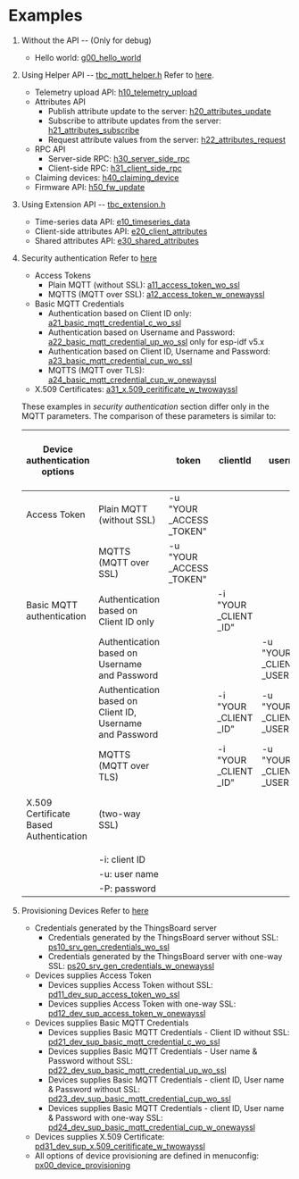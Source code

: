 # Examples

1. Without the API -- (Only for debug)
   * Hello world: [g00_hello_world](./getstarted/g00_hello_world)

2. Using Helper API -- [tbc_mqtt_helper.h](./../components/tbcmh/include/tbc_mqtt_helper.h)
   Refer to [here](https://thingsboard.io/docs/reference/mqtt-api/).
   * Telemetry upload API: [h10_telemetry_upload](./helper/h10_telemetry_upload)
   * Attributes API
     * Publish attribute update to the server: [h20_attributes_update](./helper/h20_attributes_update)
     * Subscribe to attribute updates from the server: [h21_attributes_subscribe](./helper/h21_attributes_subscribe)
     * Request attribute values from the server: [h22_attributes_request](./helper/h22_attributes_request)
   * RPC API
     * Server-side RPC: [h30_server_side_rpc](./helper/h30_server_side_rpc)
     * Client-side RPC: [h31_client_side_rpc](./helper/h31_client_side_rpc)
   * Claiming devices: [h40_claiming_device](./helper/h40_claiming_device)
   * Firmware API: [h50_fw_update](./helper/h50_fw_update)

3. Using Extension API -- [tbc_extension.h](../components/tbcmh/include/tbc_extension.h)
   * Time-series data API: [e10_timeseries_data](./extension/e10_timeseries_data)
   * Client-side attributes API: [e20_client_attributes](./extension/e20_client_attributes)
   * Shared attributes API: [e30_shared_attributes](./extension/e30_shared_attributes)

4. Security authentication
   Refer to [here](https://thingsboard.io/docs/user-guide/device-credentials/)
   * Access Tokens
     * Plain MQTT (without SSL): [a11_access_token_wo_ssl](./authentication/a11_access_token_wo_ssl)
     * MQTTS (MQTT over SSL): [a12_access_token_w_onewayssl](./authentication/a12_access_token_w_onewayssl)
   * Basic MQTT Credentials
     * Authentication based on Client ID only: [a21_basic_mqtt_credential_c_wo_ssl](./authentication/a21_basic_mqtt_credential_c_wo_ssl)
     * Authentication based on Username and Password: [a22_basic_mqtt_credential_up_wo_ssl](./authentication/a22_basic_mqtt_credential_up_wo_ssl) only for esp-idf v5.x
     * Authentication based on Client ID, Username and Password: [a23_basic_mqtt_credential_cup_wo_ssl](authentication/a23_basic_mqtt_credential_cup_wo_ssl)
     * MQTTS (MQTT over TLS): [a24_basic_mqtt_credential_cup_w_onewayssl](./authentication/a24_basic_mqtt_credential_cup_w_onewayssl)
   * X.509 Certificates: [a31_x.509_ceritificate_w_twowayssl](./authentication/a31_x.509_ceritificate_w_twowayssl)

    These examples in *security authentication* section differ only in the MQTT parameters. The comparison of these parameters is similar to:

    | Device authentication options          |                                                          | token                | clientId            | username                  | password                  |  | ca_certs=<br>"mqttserver<br>.pub.pem" | certfile=<br>"mqtt<br>_thingsboard<br>_server<br>_cert.pem" | keyfile=<br>"key<br>.pem" |  | Default Port |
    |----------------------------------------|----------------------------------------------------------|----------------------|---------------------|---------------------------|---------------------------|--|-------------------------------|---------------------|-------------------|--|--------------|
    | Access Token                           | Plain MQTT (without SSL)                                 | -u <br>"YOUR<br>_ACCESS<br>_TOKEN" |                     |                           |                           |  |                               |                     |                   |  | -p "1883"    |
    |                                        | MQTTS (MQTT over SSL)                                    | -u <br>"YOUR<br>_ACCESS<br>_TOKEN" |                     |                           |                           |  | --cafile <br>tb-server-chain.pem  |                     |                   |  | -p "8883"    |
    | Basic MQTT authentication              | Authentication based on Client ID only                   |                      | -i <br>"YOUR<br>_CLIENT<br>_ID" |                           |                           |  |                               |                     |                   |  | -p "1883"    |
    |                                        | Authentication based on Username and Password            |                      |                     | -u <br>"YOUR<br>_CLIENT<br>_USERNAME" | -P <br>"YOUR<br>_CLIENT<br>_PASSWORD" |  |                               |                     |                   |  | -p "1883"    |
    |                                        | Authentication based on Client ID, Username and Password |                      | -i <br>"YOUR<br>_CLIENT<br>_ID" | -u <br>"YOUR<br>_CLIENT<br>_USERNAME" | -P <br>"YOUR<br>_CLIENT<br>_PASSWORD" |  |                               |                     |                   |  | -p "1883"    |
    |                                        | MQTTS (MQTT over TLS)                                    |                      | -i <br>"YOUR<br>_CLIENT<br>_ID" | -u <br>"YOUR<br>_CLIENT<br>_USERNAME" | -P <br>"YOUR<br>_CLIENT<br>_PASSWORD" |  | --cafile <br>tb-server-chain.pem  |                     |                   |  | -p "8883"    |
    | X.509 Certificate Based Authentication | (two-way SSL)                                            |                      |                     |                           |                           |  | --cafile <br>tb-server-chain.pem  | --cert <br>mqtt<br>_thingsboard<br>_server<br>_cert.pem     | --key <br>key<br>.pem     |  | -p "8883"    |
    |                                        |                                                          |                      |                     |                           |                           |  |                               |                     |                   |  |              |
    |                                        | -i: client ID                                            |                      |                     |                           |                           |  |                               |                     |                   |  |              |
    |                                        | -u: user name                                            |                      |                     |                           |                           |  |                               |                     |                   |  |              |
    |                                        | -P: password                                             |

5. Provisioning Devices
   Refer to [here](https://thingsboard.io/docs/user-guide/device-provisioning/)
   * Credentials generated by the ThingsBoard server
     * Credentials generated by the ThingsBoard server without SSL: [ps10_srv_gen_credentials_wo_ssl](./provison/ps10_srv_gen_credentials_wo_ssl)
     * Credentials generated by the ThingsBoard server with one-way SSL: [ps20_srv_gen_credentials_w_onewayssl](./provison/ps20_srv_gen_credentials_w_onewayssl)
   * Devices supplies Access Token
     * Devices supplies Access Token without SSL: [pd11_dev_sup_access_token_wo_ssl](./provison/pd11_dev_sup_access_token_wo_ssl)
     * Devices supplies Access Token with one-way SSL: [pd12_dev_sup_access_token_w_onewayssl](./provison/pd12_dev_sup_access_token_w_onewayssl)
   * Devices supplies Basic MQTT Credentials
     * Devices supplies Basic MQTT Credentials - Client ID without SSL: [pd21_dev_sup_basic_mqtt_credential_c_wo_ssl](./provison/pd21_dev_sup_basic_mqtt_credential_c_wo_ssl)
     * Devices supplies Basic MQTT Credentials - User name & Password without SSL: [pd22_dev_sup_basic_mqtt_credential_up_wo_ssl](./provison/pd22_dev_sup_basic_mqtt_credential_up_wo_ssl)
     * Devices supplies Basic MQTT Credentials - client ID, User name & Password without SSL: [pd23_dev_sup_basic_mqtt_credential_cup_wo_ssl](./provison/pd23_dev_sup_basic_mqtt_credential_cup_wo_ssl)
     * Devices supplies Basic MQTT Credentials - client ID, User name & Password with one-way SSL: [pd24_dev_sup_basic_mqtt_credential_cup_w_onewayssl](./provison/pd24_dev_sup_basic_mqtt_credential_cup_w_onewayssl)
   * Devices supplies X.509 Certificate: [pd31_dev_sup_x.509_ceritificate_w_twowayssl](./provison/pd31_dev_sup_x.509_ceritificate_w_twowayssl)
   * All options of device provisioning are defined in menuconfig: [px00_device_provisioning](./provison/px00_device_provisioning)

